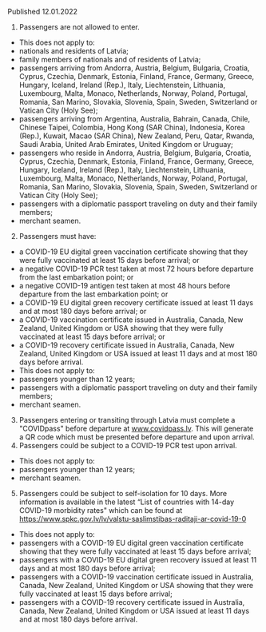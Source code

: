 Published 12.01.2022
1. Passengers are not allowed to enter.
- This does not apply to:
- nationals and residents of Latvia;
- family members of nationals and of residents of Latvia;
- passengers arriving from Andorra, Austria, Belgium, Bulgaria, Croatia, Cyprus, Czechia, Denmark, Estonia, Finland, France, Germany, Greece, Hungary, Iceland, Ireland (Rep.), Italy, Liechtenstein, Lithuania, Luxembourg, Malta, Monaco, Netherlands, Norway, Poland, Portugal, Romania, San Marino, Slovakia, Slovenia, Spain, Sweden, Switzerland or Vatican City (Holy See);
- passengers arriving from Argentina, Australia, Bahrain, Canada, Chile, Chinese Taipei, Colombia, Hong Kong (SAR China), Indonesia, Korea (Rep.), Kuwait, Macao (SAR China), New Zealand, Peru, Qatar, Rwanda, Saudi Arabia, United Arab Emirates, United Kingdom or Uruguay;
- passengers who reside in Andorra, Austria, Belgium, Bulgaria, Croatia, Cyprus, Czechia, Denmark, Estonia, Finland, France, Germany, Greece, Hungary, Iceland, Ireland (Rep.), Italy, Liechtenstein, Lithuania, Luxembourg, Malta, Monaco, Netherlands, Norway, Poland, Portugal, Romania, San Marino, Slovakia, Slovenia, Spain, Sweden, Switzerland or Vatican City (Holy See);
- passengers with a diplomatic passport traveling on duty and their family members;
- merchant seamen.
2. Passengers must have:
- a COVID-19 EU digital green vaccination certificate showing that they were fully vaccinated at least 15 days before arrival; or
- a negative COVID-19 PCR test taken at most 72 hours before departure from the last embarkation point; or
- a negative COVID-19 antigen test taken at most 48 hours before departure from the last embarkation point; or
- a COVID-19 EU digital green recovery certificate issued at least 11 days and at most 180 days before arrival; or
- a COVID-19 vaccination certificate issued in Australia, Canada, New Zealand, United Kingdom or USA showing that they were fully vaccinated at least 15 days before arrival; or
- a COVID-19 recovery certificate issued in Australia, Canada, New Zealand, United Kingdom or USA issued at least 11 days and at most 180 days before arrival.
- This does not apply to:
- passengers younger than 12 years;
- passengers with a diplomatic passport traveling on duty and their family members;
- merchant seamen.
3. Passengers entering or transiting through Latvia must complete a "COVIDpass" before departure at <a href="http://www.covidpass.lv">www.covidpass.lv</a>. This will generate a QR code which must be presented before departure and upon arrival.
4. Passengers could be subject to a COVID-19 PCR test upon arrival.
- This does not apply to:
- passengers younger than 12 years;
- merchant seamen.
5. Passengers could be subject to self-isolation for 10 days. More information is available in the latest “List of countries with 14-day COVID-19 morbidity rates" which can be found at <a href="https://www.spkc.gov.lv/lv/valstu-saslimstibas-raditaji-ar-covid-19-0">https://www.spkc.gov.lv/lv/valstu-saslimstibas-raditaji-ar-covid-19-0</a>
- This does not apply to:
- passengers with a COVID-19 EU digital green vaccination certificate showing that they were fully vaccinated at least 15 days before arrival;
- passengers with a COVID-19 EU digital green recovery issued at least 11 days and at most 180 days before arrival;
- passengers with a COVID-19 vaccination certificate issued in Australia, Canada, New Zealand, United Kingdom or USA showing that they were fully vaccinated at least 15 days before arrival;
- passengers with a COVID-19 recovery certificate issued in Australia, Canada, New Zealand, United Kingdom or USA issued at least 11 days and at most 180 days before arrival.